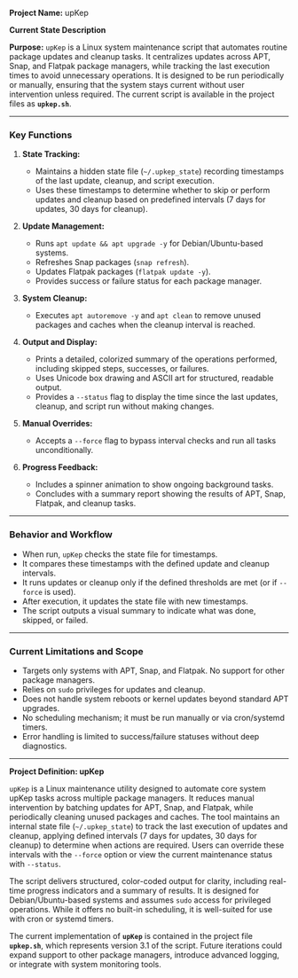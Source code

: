 **Project Name:** upKep

**Current State Description**

**Purpose:**
`upKep` is a Linux system maintenance script that automates routine package updates and cleanup tasks. It centralizes updates across APT, Snap, and Flatpak package managers, while tracking the last execution times to avoid unnecessary operations. It is designed to be run periodically or manually, ensuring that the system stays current without user intervention unless required. The current script is available in the project files as **`upkep.sh`**.

---

### **Key Functions**

1. **State Tracking:**

   * Maintains a hidden state file (`~/.upkep_state`) recording timestamps of the last update, cleanup, and script execution.
   * Uses these timestamps to determine whether to skip or perform updates and cleanup based on predefined intervals (7 days for updates, 30 days for cleanup).

2. **Update Management:**

   * Runs `apt update && apt upgrade -y` for Debian/Ubuntu-based systems.
   * Refreshes Snap packages (`snap refresh`).
   * Updates Flatpak packages (`flatpak update -y`).
   * Provides success or failure status for each package manager.

3. **System Cleanup:**

   * Executes `apt autoremove -y` and `apt clean` to remove unused packages and caches when the cleanup interval is reached.

4. **Output and Display:**

   * Prints a detailed, colorized summary of the operations performed, including skipped steps, successes, or failures.
   * Uses Unicode box drawing and ASCII art for structured, readable output.
   * Provides a `--status` flag to display the time since the last updates, cleanup, and script run without making changes.

5. **Manual Overrides:**

   * Accepts a `--force` flag to bypass interval checks and run all tasks unconditionally.

6. **Progress Feedback:**

   * Includes a spinner animation to show ongoing background tasks.
   * Concludes with a summary report showing the results of APT, Snap, Flatpak, and cleanup tasks.

---

### **Behavior and Workflow**

* When run, `upKep` checks the state file for timestamps.
* It compares these timestamps with the defined update and cleanup intervals.
* It runs updates or cleanup only if the defined thresholds are met (or if `--force` is used).
* After execution, it updates the state file with new timestamps.
* The script outputs a visual summary to indicate what was done, skipped, or failed.

---

### **Current Limitations and Scope**

* Targets only systems with APT, Snap, and Flatpak. No support for other package managers.
* Relies on `sudo` privileges for updates and cleanup.
* Does not handle system reboots or kernel updates beyond standard APT upgrades.
* No scheduling mechanism; it must be run manually or via cron/systemd timers.
* Error handling is limited to success/failure statuses without deep diagnostics.

---

**Project Definition: upKep**

`upKep` is a Linux maintenance utility designed to automate core system upKep tasks across multiple package managers. It reduces manual intervention by batching updates for APT, Snap, and Flatpak, while periodically cleaning unused packages and caches. The tool maintains an internal state file (`~/.upkep_state`) to track the last execution of updates and cleanup, applying defined intervals (7 days for updates, 30 days for cleanup) to determine when actions are required. Users can override these intervals with the `--force` option or view the current maintenance status with `--status`.

The script delivers structured, color-coded output for clarity, including real-time progress indicators and a summary of results. It is designed for Debian/Ubuntu-based systems and assumes `sudo` access for privileged operations. While it offers no built-in scheduling, it is well-suited for use with cron or systemd timers.

The current implementation of **`upKep`** is contained in the project file **`upkep.sh`**, which represents version 3.1 of the script. Future iterations could expand support to other package managers, introduce advanced logging, or integrate with system monitoring tools.
